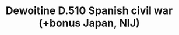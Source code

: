 ---
layout: product
title: "Dewoitine D.510 Spanish civil war (+bonus Japan, NIJ)"
price: "3900" 
desc: "1/48 Maketa"
img_path: "/assets/img/DORAW48008.webp"
brand: "N/A"
available: false
special_offer: false
new: false
soon: false
cat: "010000"
subcat: "012000"
subsubcat: "0N/A"
sifra: "DORAW48008"
popular: false
---